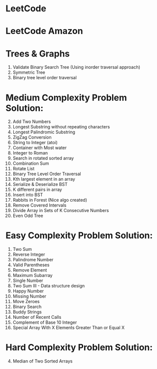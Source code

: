 # LeetCode

# LeetCode Amazon

# Trees & Graphs
1. Validate Binary Search Tree (Using inorder traversal approach)
2. Symmetric Tree
3. Binary tree level order traversal
# Medium Complexity Problem Solution:

2. Add Two Numbers
3. Longest Substring without repeating characters
5. Longest Palindromic Substring
6. ZigZag Conversion
8. String to Integer (atoi)
11. Container with Most water
12. Integer to Roman
33. Search in rotated sorted array
39. Combination Sum
61. Rotate List
102. Binary Tree Level Order Traversal
215. Kth largest element in an array
449. Serialize & Deserialize BST
532. K different pairs in array
701. Insert into BST
781. Rabbits in Forest (Nice algo created)
1288. Remove Covered Intervals
1296. Divide Array in Sets of K Consecutive Numbers
1609. Even Odd Tree

# Easy Complexity Problem Solution:
1. Two Sum
7. Reverse Integer
9. Palindrome Number
20. Valid Parentheses 
27. Remove Element  
53. Maximum Subarray
136. Single Number  
170. Two Sum III - Data structure design
202. Happy Number    
268. Missing Number  
283. Move Zeroes
704. Binary Search   
859. Buddy Strings   
933. Number of Recent Calls   
1009. Complement of Base 10 Integer 
1608. Special Array With X Elements Greater Than or Equal X

# Hard Complexity Problem Solution:

4. Median of Two Sorted Arrays